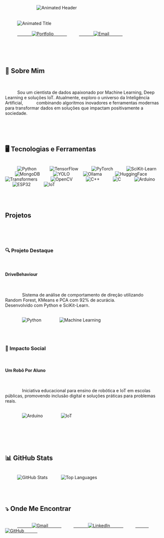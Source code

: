 <html>
  <head>
    <meta charset="UTF-8">
    <title>GitHub Profile README - Daniel Moura do Nascimento</title>
    <style>
      /* Estilos Globais */
      body {
        margin: 0;
        padding: 0;
        font-family: 'Segoe UI', Tahoma, Geneva, Verdana, sans-serif; /* Mantendo a fonte original */
        background-color: #f4f4f4; /* Cor de fundo levemente acinzentada */
        color: #333; /* Cor do texto principal mais escura */
        line-height: 1.6; /* Aumentando o espaçamento entre linhas para melhor leitura */
      }
      .container {
        max-width: 1000px; /* Largura máxima para o conteúdo */
        margin: 20px auto; /* Margem superior e inferior e centralização horizontal */
        padding: 20px; /* Espaçamento interno dentro do container */
        background-color: #fff; /* Fundo branco para o container principal */
        border-radius: 10px; /* Bordas arredondadas para o container */
        box-shadow: 0 0 10px rgba(0,0,0,0.1); /* Sombra suave para destacar o container */
      }
      /* Cabeçalho animado com GIF */
      .header-animation {
        display: block;
        width: 100%;
        max-height: 150px; /* Altura máxima para o header animado, ajustando para max-height */
        object-fit: cover; /* Garante que o GIF cubra o espaço sem distorcer */
        border-radius: 10px 10px 0 0; /* Arredonda apenas as bordas superiores do GIF */
      }
      /* Header principal (conteúdo) */
      .header {
        text-align: center;
        margin-top: 10px; /* Reduzindo a sobreposição e alinhando melhor */
        padding: 20px 0; /* Adicionando padding vertical */
      }
      .animated-title {
        margin: 10px 0 20px; /* Ajustando as margens do título animado */
      }
      .badges a {
        margin: 0 5px;
        display: inline-block; /* Melhora o alinhamento dos badges */
        transform: translateY(-3px); /* Pequeno ajuste vertical para alinhar com o título */
      }
      /* Seções */
      .section {
        background: #fff;
        border-radius: 10px;
        padding: 25px; /* Aumentando o padding interno das seções */
        margin: 25px 0; /* Aumentando a margem vertical das seções */
        box-shadow: 0 2px 7px rgba(0,0,0,0.08); /* Sombra mais suave e leve */
        border: 1px solid #eee; /* Adicionando uma borda sutil */
      }
      .section h2 {
        color: #0B3A78;
        border-bottom: 3px solid #0B3A78; /* Aumentando a espessura da linha inferior do título */
        padding-bottom: 12px; /* Aumentando o padding inferior do título */
        margin-bottom: 20px; /* Aumentando a margem inferior do título */
        font-size: 2em; /* Aumentando o tamanho da fonte do título da seção */
      }
      /* Tecnologias */
      .tech-badges {
        display: flex;
        flex-wrap: wrap;
        justify-content: center;
        gap: 12px; /* Aumentando o espaçamento entre os badges de tecnologia */
        margin-top: 15px; /* Aumentando a margem superior */
      }
      .tech-badges img {
        transition: transform 0.3s;
        border-radius: 5px; /* Arredondando os badges de tecnologia */
      }
      .tech-badges img:hover {
        transform: scale(1.1);
      }
      /* Projetos */
      .projects-grid {
        display: grid;
        grid-template-columns: repeat(auto-fit, minmax(320px, 1fr)); /* Ajustando o tamanho mínimo dos projetos */
        gap: 25px; /* Aumentando o espaçamento na grade de projetos */
      }
      .project {
        background: #f9f9f9; /* Cor de fundo mais clara para os projetos */
        border-radius: 12px; /* Arredondando mais as bordas dos projetos */
        padding: 20px;
        border: 1px solid #eee; /* Adicionando uma borda sutil aos projetos */
        transition: all 0.3s ease; /* Transição suave para hover */
      }
      .project:hover {
        box-shadow: 0 5px 15px rgba(0,0,0,0.15); /* Sombra mais pronunciada no hover */
        transform: translateY(-3px); /* Pequeno efeito de elevação no hover */
      }
      .project h3 {
        margin: 0 0 10px; /* Adicionando margem inferior ao título do projeto */
        color: #0B3A78;
        font-size: 1.5em; /* Aumentando o tamanho da fonte do título do projeto */
      }
      .project h4 {
        margin: 8px 0;
        color: #777; /* Cor do subtítulo do projeto levemente mais clara */
        font-weight: 500; /* Diminuindo a espessura da fonte do subtítulo */
      }
      .project p {
        margin: 15px 0;
        color: #555;
      }
      .project-tech-badges {
        display: flex;
        gap: 10px;
        flex-wrap: wrap;
        margin-top: 15px;
      }
      /* GitHub Stats lado a lado */
      .stats-container {
        display: flex;
        justify-content: space-around; /* Espaçamento igual entre os stats */
        gap: 25px; /* Aumentando o espaçamento entre os containers de stats */
        flex-wrap: wrap;
        margin-top: 20px;
      }
      .stats-container img {
        max-width: 100%; /* Imagens de stats ocupam 100% do container pai */
        height: auto; /* Altura automática para manter a proporção */
        border-radius: 8px; /* Arredondando as bordas das imagens de stats */
        box-shadow: 0 2px 5px rgba(0,0,0,0.05); /* Adicionando uma sombra leve às imagens de stats */
      }
      /* Seção de Contato */
      .contact {
        text-align: center;
        padding: 30px 0; /* Aumentando o padding vertical da seção de contato */
      }
      .contact h2 {
        margin-bottom: 30px; /* Aumentando a margem inferior do título de contato */
      }
      .contact .contact-icons {
        display: flex;
        justify-content: center;
        gap: 20px; /* Aumentando o espaçamento entre os ícones de contato */
        flex-wrap: wrap;
        margin-top: 20px;
      }
      .contact .contact-icons img {
        transform: scale(1.1); /* Ícones de contato ligeiramente maiores */
      }
    </style>
  </head>
  <body>
        <img class="header-animation" src="https://raw.githubusercontent.com/seu-usuario/seu-repositorio/main/output.gif" alt="Animated Header">
    
    <div class="container">
            <div class="header">
        <div class="animated-title">
          <img src="https://readme-typing-svg.demolab.com?font=Operator+Mono&size=48&duration=2800&pause=2000&color=0B3A78&center=true&vCenter=true&width=940&height=50&lines=Daniel+Moura+do+Nascimento;Cientista+de+Dados;Explorando+a+IA" alt="Animated Title">
        </div>
        <div class="badges" style="margin-bottom:20px;">
          <a href="https://github.com/Natsuzera">
            <img src="https://img.shields.io/badge/-PORTFÓLIO-0B3A78?style=for-the-badge&logo=github&logoColor=white" alt="Portfolio">
          </a>
          <a href="mailto:daniel_7799@live.com">
            <img src="https://img.shields.io/badge/-EMAIL-0B3A78?style=for-the-badge&logo=microsoft-outlook&logoColor=white" alt="Email">
          </a>
        </div>
      </div>
      
            <div class="section about">
        <h2>🚀 Sobre Mim</h2>
        <p>
          Sou um cientista de dados apaixonado por Machine Learning, Deep Learning e soluções IoT. Atualmente, exploro o universo da Inteligência Artificial,
          combinando algoritmos inovadores e ferramentas modernas para transformar dados em soluções que impactam positivamente a sociedade.
        </p>
      </div>
      
            <div class="section tech">
        <h2>🖥️ Tecnologias e Ferramentas</h2>
        <div class="tech-badges">
          <img src="https://img.shields.io/badge/Python-3776AB?style=for-the-badge&logo=python&logoColor=white" alt="Python">
          <img src="https://img.shields.io/badge/TensorFlow-FF6F00?style=for-the-badge&logo=tensorflow&logoColor=white" alt="TensorFlow">
          <img src="https://img.shields.io/badge/PyTorch-EE4C2C?style=for-the-badge&logo=pytorch&logoColor=white" alt="PyTorch">
          <img src="https://img.shields.io/badge/SciKit_Learn-F7931E?style=for-the-badge&logo=scikit-learn&logoColor=white" alt="SciKit-Learn">
          <img src="https://img.shields.io/badge/MongoDB-47A248?style=for-the-badge&logo=mongodb&logoColor=white" alt="MongoDB">
          <img src="https://img.shields.io/badge/YOLO-FF5733?style=for-the-badge&logo=opencv&logoColor=white" alt="YOLO">
          <img src="https://img.shields.io/badge/Ollama-5B2C6F?style=for-the-badge&logo=appveyor&logoColor=white" alt="Ollama">
          <img src="https://img.shields.io/badge/HuggingFace-05A4D8?style=for-the-badge&logo=huggingface&logoColor=white" alt="HuggingFace">
          <img src="https://img.shields.io/badge/Transformers-007ACC?style=for-the-badge&logo=huggingface&logoColor=white" alt="Transformers">
          <img src="https://img.shields.io/badge/OpenCV-5C3EE8?style=for-the-badge&logo=opencv&logoColor=white" alt="OpenCV">
          <img src="https://img.shields.io/badge/C++-0B3A78?style=for-the-badge&logo=cplusplus&logoColor=white" alt="C++">
          <img src="https://img.shields.io/badge/C-0B3A78?style=for-the-badge&logo=c&logoColor=white" alt="C">
          <img src="https://img.shields.io/badge/Arduino-0B3A78?style=for-the-badge&logo=arduino&logoColor=white" alt="Arduino">
          <img src="https://img.shields.io/badge/ESP32-0B3A78?style=for-the-badge&logo=espressif&logoColor=white" alt="ESP32">
          <img src="https://img.shields.io/badge/IoT-0B3A78?style=for-the-badge&logo=internetofthings&logoColor=white" alt="IoT">
        </div>
      </div>
      
            <div class="section projects">
        <h2>Projetos</h2>
        <div class="projects-grid">
                    <div class="project">
            <h3>🔍 Projeto Destaque</h3>
            <h4>DriveBehaviour</h4>
            <p>
              Sistema de análise de comportamento de direção utilizando Random Forest, KMeans e PCA com 92% de acurácia.
              Desenvolvido com Python e SciKit-Learn.
            </p>
            <div class="project-tech-badges">
              <img src="https://img.shields.io/badge/-Python-3776AB?style=flat-square&logo=python" alt="Python">
              <img src="https://img.shields.io/badge/-Machine_Learning-FF6F00?style=flat-square&logo=tensorflow" alt="Machine Learning">
            </div>
          </div>
                    <div class="project">
            <h3>🤖 Impacto Social</h3>
            <h4>Um Robô Por Aluno</h4>
            <p>
              Iniciativa educacional para ensino de robótica e IoT em escolas públicas, promovendo inclusão digital e soluções práticas para problemas reais.
            </p>
            <div class="project-tech-badges">
              <img src="https://img.shields.io/badge/-Arduino-0B3A78?style=flat-square&logo=arduino" alt="Arduino">
              <img src="https://img.shields.io/badge/-IoT-0B3A78?style=flat-square&logo=internetofthings&logoColor=white" alt="IoT">
            </div>
          </div>
        </div>
      </div>
      
            <div class="section github-stats">
        <h2>📊 GitHub Stats</h2>
        <div class="stats-container">
          <img src="https://github-readme-stats.vercel.app/api?username=Natsuzera&show_icons=true&theme=graywhite" alt="GitHub Stats">
          <img src="https://github-readme-stats.vercel.app/api/top-langs/?username=Natsuzera&layout=compact&theme=graywhite" alt="Top Languages">
        </div>
      </div>
      
            <div class="section contact">
        <h2>⤵️ Onde Me Encontrar</h2>
        <div class="contact-icons">
          <a href="mailto:daniel_7799@live.com">
            <img src="https://img.shields.io/badge/Gmail-0B3A78?style=for-the-badge&logo=gmail&logoColor=white" alt="Gmail">
          </a>
          <a href="https://www.linkedin.com/in/danielmouranasc">
            <img src="https://img.shields.io/badge/LinkedIn-0B3A78?style=for-the-badge&logo=linkedin&logoColor=white" alt="LinkedIn">
          </a>
          <a href="https://github.com/Natsuzera">
            <img src="https://img.shields.io/badge/GitHub-0B3A78?style=for-the-badge&logo=github&logoColor=white" alt="GitHub">
          </a>
        </div>
      </div>
    </div>
  </body>
</html>
